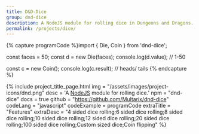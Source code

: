 ```yaml
---
title: D&D-Dice
group: dnd-dice
description: A NodeJS module for rolling dice in Dungeons and Dragons.
permalink: /projects/dice/
---
```


{% capture programCode %}import { Die, Coin } from 'dnd-dice';

const faces = 50;
const d = new Die(faces);
console.log(d.value); // 1-50

const c = new Coin();
console.log(c.result); // heads/ tails
{% endcapture %}


{% include project_title_page.html
	img			= "/assets/images/project-icons/dnd.png"
	desc		= 'A <a class="open-in-new" href="https://nodejs.org">NodeJS</a> module for rolling dice.'
	npm			= "dnd-dice"
	docs		= true
	github		= "https://github.com/Multarix/dnd-dice"
	codeLang	= "javascript"
	codeExample	= programCode
	extraTitle	= "Features"
	extraDesc	= "4 sided dice rolling;6 sided dice rolling;8 sided dice rolling;10 sided dice rolling;12 sided dice rolling;20 sided dice rolling;100 sided dice rolling;Custom sized dice;Coin flipping"
%}